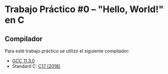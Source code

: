 # Trabajo Práctico #0 – "Hello, World!" en C
## Compilador
Para esté trabajo práctico se utilizó el siguiente compilador:
- [GCC 11.3.0](https://gcc.gnu.org/onlinedocs/11.3.0/)
- Standard C: [C17 (2018)](https://web.archive.org/web/20181230041359/http://www.open-std.org/jtc1/sc22/wg14/www/abq/c17_updated_proposed_fdis.pdf)